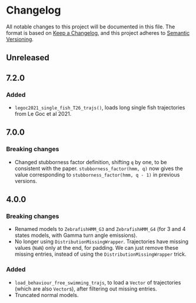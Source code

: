 # Changelog

All notable changes to this project will be documented in this file. The format is based on [Keep a Changelog](https://keepachangelog.com/en/1.0.0/), and this project adheres to [Semantic Versioning](https://semver.org/spec/v2.0.0.html).

## Unreleased

## 7.2.0

### Added

- `legoc2021_single_fish_T26_trajs()`, loads long single fish trajectories from Le Goc et al 2021.

## 7.0.0

### Breaking changes

- Changed stubborness factor definition, shifting `q` by one, to be consistent with the paper. `stubborness_factor(hmm, q)` now gives the value corresponding to `stubborness_factor(hmm, q - 1)` in previous versions.

## 4.0.0

### Breaking changes

- Renamed models to `ZebrafishHMM_G3` and `ZebrafishHMM_G4` (for 3 and 4 states models, with Gamma turn angle emissions).
- No longer using `DistributionMissingWrapper`. Trajectories have missing values (`NaN`) only at the end, for padding. We can just remove these missing entries, instead of using the `DistributionMissingWrapper` trick. 

### Added

- `load_behaviour_free_swimming_trajs`, to load a `Vector` of trajectories (which are also `Vector`s), after filtering out missing entries.
- Truncated normal models.